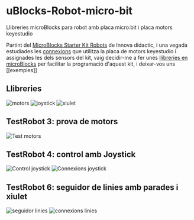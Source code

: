 # uBlocks-Robot-micro-bit
Llibreries microBlocks para robot amb placa micro:bit i placa motors keyestudio

Partint del [MicroBlocks Starter Kit Robots](http://shop.innovadidactic.com/index.php?id_product=780&controller=product) de Innova didactic, i una vegada estudiades les [connexions](https://github.com/jorts64/uBlocks-Robot-micro-bit/blob/master/docs/Connexions.pdf) que utilitza la placa de motors keyestudio i assignades les dels sensors del kit, vaig decidir-me a fer unes [llibreries en microBlocks](https://github.com/jorts64/uBlocks-Robot-micro-bit/tree/master/src) per facilitar la programació d'aquest kit, i deixar-vos uns [[exemples]]

## Llibreries
![motors](https://github.com/jorts64/uBlocks-Robot-micro-bit/blob/master/img/Robot%20Blocks.png)
![joystick](https://github.com/jorts64/uBlocks-Robot-micro-bit/blob/master/img/Joystick.png)
![xiulet](https://github.com/jorts64/uBlocks-Robot-micro-bit/blob/master/img/xiulet.png)



## TestRobot 3: prova de motors 
![Test motors](https://github.com/jorts64/uBlocks-Robot-micro-bit/blob/master/img/TestRobot%203.png)

## TestRobot 4: control amb Joystick
![Control joystick](https://github.com/jorts64/uBlocks-Robot-micro-bit/blob/master/img/TestRobot%204.png)
![Connexions joystick](https://github.com/jorts64/uBlocks-Robot-micro-bit/blob/master/img/TestRobot%204.jpg)

## TestRobot 6: seguidor de linies amb parades i xiulet
![seguidor linies](https://github.com/jorts64/uBlocks-Robot-micro-bit/blob/master/img/TestRobot%206.png)
![connexions linies](https://github.com/jorts64/uBlocks-Robot-micro-bit/blob/master/img/TestRobot%206.jpg)


